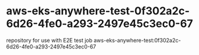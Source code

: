 # aws-eks-anywhere-test-0f302a2c-6d26-4fe0-a293-2497e45c3ec0-67
repository for use with E2E test job aws-eks-anywhere-test:0f302a2c-6d26-4fe0-a293-2497e45c3ec0-67
